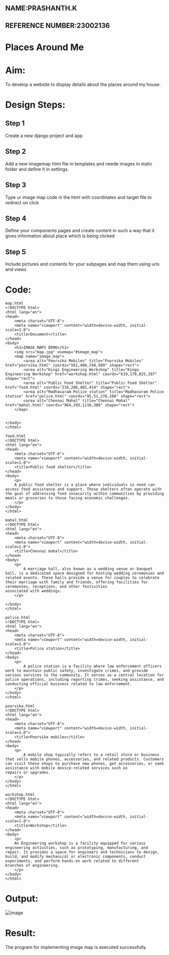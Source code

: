## NAME:PRASHANTH.K
## REFERENCE NUMBER:23002136


# Places Around Me
# Aim:
To develop a website to display details about the places around my house.

# Design Steps:
## Step 1
Create a new django project and app
## Step 2
Add a new imagemap html file in templates and neede images in static folder and define it in settings.
## Step 3
Type ur image map code in the html with coordinates and target file to redirect on click
## Step 4
Define your components pages and create content in such a way that it gives information about place which is being clicked
## Step 5
Include pictures and contents for your subpages and map them using urls and views
# Code:
```
map.html
<!DOCTYPE html>
<html lang="en">
<head>
    <meta charset="UTF-8">
    <meta name="viewport" content="width=device-width, initial-scale=1.0">
    <title>Document</title>
</head>
<body>
    <h1>IMAGE MAPS DEMO</h1>
    <img src="map.jpg" usemap="#image_map">
    <map name="image_map">
        <area alt="Poorvika Mobiles" title="Poorvika Mobiles" href="poorvika.html" coords="561,408,748,509" shape="rect">
        <area alt="Kings Engineering Workshop" title="Kings Engineering Workshop" href="workshop.html" coords="619,170,825,287" shape="rect">
        <area alt="Public Food Shelter" title="Public Food Shelter" href="food.html" coords="218,286,402,414" shape="rect">
        <area alt="Madhavaram Police station" title="Madhavaram Police station" href="police.html" coords="95,51,276,166" shape="rect">
        <area alt="Chennai Mahal" title="Chennai Mahal" href="mahal.html" coords="964,293,1116,388" shape="rect">
    </map>

    
</body>
</html>

food.html
<!DOCTYPE html>
<html lang="en">
<head>
    <meta charset="UTF-8">
    <meta name="viewport" content="width=device-width, initial-scale=1.0">
    <title>Public food shelter</title>
</head>
<body>
    <p>
    A public food shelter is a place where individuals in need can access food assistance and support. These shelters often operate with the goal of addressing food insecurity within communities by providing meals or groceries to those facing economic challenges.
    </p>
</body>
</html>

mahal.html
<!DOCTYPE html>
<html lang="en">
<head>
    <meta charset="UTF-8">
    <meta name="viewport" content="width=device-width, initial-scale=1.0">
    <title>Chennai mahal</title>
</head>
<body>
    <p>
        A marriage hall, also known as a wedding venue or banquet hall, is a dedicated space designed for hosting wedding ceremonies and related events. These halls provide a venue for couples to celebrate their marriage with family and friends, offering facilities for ceremonies, receptions, and other festivities associated with weddings.
    </p>
    
</body>
</html>

police.html
<!DOCTYPE html>
<html lang="en">
<head>
    <meta charset="UTF-8">
    <meta name="viewport" content="width=device-width, initial-scale=1.0">
    <title>Police station</title>
</head>
<body>
    <p>
        A police station is a facility where law enforcement officers work to maintain public safety, investigate crimes, and provide various services to the community. It serves as a central location for police operations, including reporting crimes, seeking assistance, and conducting official business related to law enforcement.
    </p>
</body>
</html>

poorvika.html
<!DOCTYPE html>
<html lang="en">
<head>
    <meta charset="UTF-8">
    <meta name="viewport" content="width=device-width, initial-scale=1.0">
    <title>Poorvika mobiles</title>
</head>
<body>
    <p>
        A mobile shop typically refers to a retail store or business that sells mobile phones, accessories, and related products. Customers can visit these shops to purchase new phones, get accessories, or seek assistance with mobile device-related services such as repairs or upgrades.
    </p>
</body>
</html>

workshop.html
<!DOCTYPE html>
<html lang="en">
<head>
    <meta charset="UTF-8">
    <meta name="viewport" content="width=device-width, initial-scale=1.0">
    <title>Workshop</title>
</head>
<body>
    <p>
    An Engineering workshop is a facility equipped for various engineering activities, such as prototyping, manufacturing, and repair. It provides a space for engineers and technicians to design, build, and modify mechanical or electronic components, conduct experiments, and perform hands-on work related to different branches of engineering.
    </p>
</body>
</html>
```

# Output:
![image](https://github.com/PRASHANTHRATHI/Ex-04-webTech_imagemap/assets/145743120/b04b205a-ce99-4b72-a95f-0c34df7597d0)


# Result:
The program for implementing image map is executed successfully.
